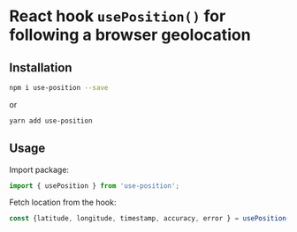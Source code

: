 # React hook `usePosition()` for following a browser geolocation

## Installation

```bash
npm i use-position --save
```

or

```bash
yarn add use-position
```

## Usage

Import package:

```javascript
import { usePosition } from 'use-position';
```

Fetch location from the hook:

```javascript
const {latitude, longitude, timestamp, accuracy, error } = usePosition(watch);
```
